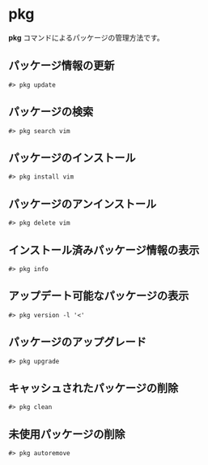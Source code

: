 # pkg

**pkg** コマンドによるパッケージの管理方法です。

## パッケージ情報の更新

```
#> pkg update
```

## パッケージの検索

```
#> pkg search vim
```

## パッケージのインストール

```
#> pkg install vim
```

## パッケージのアンインストール

```
#> pkg delete vim
```

## インストール済みパッケージ情報の表示

```
#> pkg info
```

## アップデート可能なパッケージの表示

```
#> pkg version -l '<'
```

## パッケージのアップグレード

```
#> pkg upgrade
```

## キャッシュされたパッケージの削除

```
#> pkg clean
```

## 未使用パッケージの削除

```
#> pkg autoremove
```